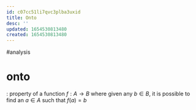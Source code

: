 ```yaml
---
id: c07cc51li7qvc3plba3uxid
title: Onto
desc: ''
updated: 1654530813480
created: 1654530813480
---
```

#analysis 
# onto 
: property of a function $f : A \rightarrow B$ where given any $b \in B$, it is possible to find an $a \in A$ such that $f(a) = b$
